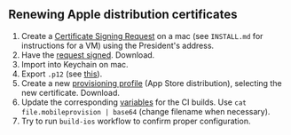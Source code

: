 ## Renewing Apple distribution certificates

1. Create a [Certificate Signing Request][certsignreq] on a mac (see
   `INSTALL.md` for instructions for a VM) using the President's address.
2. Have the [request signed][certlist]. Download.
3. Import into Keychain on mac.
4. Export `.p12` (see [this][sop12]).
5. Create a new [provisioning profile][provisioning] (App Store distribution),
   selecting the new certificate. Download.
6. Update the corresponding [variables][githubactions] for the CI builds. Use
   `cat file.mobileprovision | base64` (change filename when necessary).
7. Try to run `build-ios` workflow to confirm proper configuration.

[certsignreq]: https://developer.apple.com/help/account/create-certificates/create-a-certificate-signing-request
[certlist]: https://developer.apple.com/account/resources/certificates/list
[sop12]: https://stackoverflow.com/questions/9418661/how-to-create-p12-certificate-for-ios-distribution
[provisioning]: https://developer.apple.com/account/resources/profiles/list
[githubactions]: https://github.com/ClubInfoInsaT/application-amicale/settings/environments
